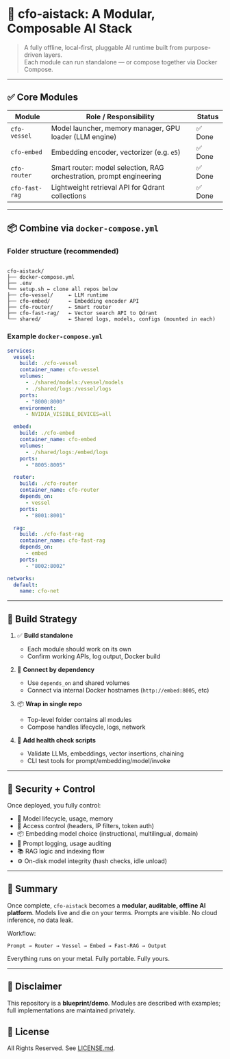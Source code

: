 # 🧱 cfo-aistack: A Modular, Composable AI Stack

> A fully offline, local-first, pluggable AI runtime built from purpose-driven layers.  
> Each module can run standalone — or compose together via Docker Compose.

---

## ✅ Core Modules

| Module         | Role / Responsibility                                     | Status |
| -------------- | --------------------------------------------------------- | ------ |
| `cfo-vessel`   | Model launcher, memory manager, GPU loader (LLM engine)   | ✅ Done |
| `cfo-embed`    | Embedding encoder, vectorizer (e.g. `e5`)   | ✅ Done |
| `cfo-router`   | Smart router: model selection, RAG orchestration, prompt engineering | ✅ Done |
| `cfo-fast-rag` | Lightweight retrieval API for Qdrant collections          | ✅ Done |

---

## 📦 Combine via `docker-compose.yml`

### Folder structure (recommended)

```

cfo-aistack/
├── docker-compose.yml
├── .env
└── setup.sh ← clone all repos below
├── cfo-vessel/     ← LLM runtime
├── cfo-embed/      ← Embedding encoder API
├── cfo-router/     ← Smart router
├── cfo-fast-rag/   ← Vector search API to Qdrant
└── shared/         ← Shared logs, models, configs (mounted in each)

````

### Example `docker-compose.yml`

```yaml
services:
  vessel:
    build: ./cfo-vessel
    container_name: cfo-vessel
    volumes:
      - ./shared/models:/vessel/models
      - ./shared/logs:/vessel/logs
    ports:
      - "8000:8000"
    environment:
      - NVIDIA_VISIBLE_DEVICES=all

  embed:
    build: ./cfo-embed
    container_name: cfo-embed
    volumes:
      - ./shared/logs:/embed/logs
    ports:
      - "8005:8005"

  router:
    build: ./cfo-router
    container_name: cfo-router
    depends_on:
      - vessel
    ports:
      - "8001:8001"

  rag:
    build: ./cfo-fast-rag
    container_name: cfo-fast-rag
    depends_on:
      - embed
    ports:
      - "8002:8002"

networks:
  default:
    name: cfo-net
````

---

## 🔧 Build Strategy

1. ✅ **Build standalone**

   * Each module should work on its own
   * Confirm working APIs, log output, Docker build

2. 🔗 **Connect by dependency**

   * Use `depends_on` and shared volumes
   * Connect via internal Docker hostnames (`http://embed:8005`, etc)

3. 📦 **Wrap in single repo**

   * Top-level folder contains all modules
   * Compose handles lifecycle, logs, network

4. 🧪 **Add health check scripts**

   * Validate LLMs, embeddings, vector insertions, chaining
   * CLI test tools for prompt/embedding/model/invoke

---

## 🔐 Security + Control

Once deployed, you fully control:

* 🧠 Model lifecycle, usage, memory
* 🔐 Access control (headers, IP filters, token auth)
* 📦 Embedding model choice (instructional, multilingual, domain)
* 🧾 Prompt logging, usage auditing
* 📚 RAG logic and indexing flow
* ⚙️ On-disk model integrity (hash checks, idle unload)

---

## 🏁 Summary

Once complete, `cfo-aistack` becomes a **modular, auditable, offline AI platform**.
Models live and die on your terms. Prompts are visible. No cloud inference, no data leak.

Workflow:

```
Prompt → Router → Vessel → Embed → Fast-RAG → Output
```

Everything runs on your metal. Fully portable. Fully yours.

---

## 🔹 Disclaimer

This repository is a **blueprint/demo**.
Modules are described with examples; full implementations are maintained privately.

## 🔹 License

All Rights Reserved. See [LICENSE.md](./LICENSE.md).

